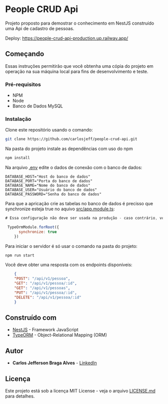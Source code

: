 # People CRUD Api

Projeto proposto para demostrar o conhecimento em NestJS construído uma Api de cadastro de pessoas.

Deploy: https://people-crud-api-production.up.railway.app/

## Começando

Essas instruções permitirão que você obtenha uma cópia do projeto em operação na sua máquina local para fins de desenvolvimento e teste.

### Pré-requisitos

* NPM
* Node
* Banco de Dados MySQL

### Instalação

Clone este repositório usando o comando:
```bash
git clone https://github.com/carlosjeff/people-crud-api.git

```
Na pasta do projeto instale as dependências com uso do npm
```bash
npm install

```
Na arquivo [.env](https://github.com/carlosjeff/people-crud-api/blob/main/.env) edite o dados de conexão com o banco de dados:
```
DATABASE_HOST="Host do banco de dados"
DATABASE_PORT="Porta do banco de dados"
DATABASE_NAME="Nome do banco de dados"
DATABASE_USER="Usuário do banco de dados"
DATABASE_PASSWORD="Senha do banco de dados"
```

Para que a apricação crie as tabelas no banco de dados é precisso que synchronize esteja true no aquivo
[src/app.module.ts](https://github.com/carlosjeff/people-crud-api/blob/main/src/app.module.ts):

```javascript
# Essa configuração não deve ser usada na produção - caso contrário, você poderá perder dados.

 TypeOrmModule.forRoot({
      synchronize: true
    })
```

Para iniciar o servidor é só usar o comando na pasta do projeto:
```bash
npm run start

```

Você deve obter uma resposta com os endpoints disponíveis:

``` json
    {
    "POST": "/api/v1/pessoa",
    "GET": "/api/v1/pessoa/:id",
    "GET": "/api/v1/pessoas",
    "PUT": "/api/v1/pessoa/:id",
    "DELETE": "/api/v1/pessoa/:id"
    }
```

## Construído com

* [NestJS](https://nestjs.com/) - Framework JavaScript
* [TypeORM](https://typeorm.io/) - Object-Relational Mapping (ORM)

## Autor

* **Carlos Jefferson Braga Alves** - [LinkedIn ](https://www.linkedin.com/in/carlosjeff/)


## Licença

Este projeto está sob a licença MIT License - veja o arquivo [LICENSE.md](https://github.com/carlosjeff/people-crud-api/blob/main/LICENSE) para detalhes.
